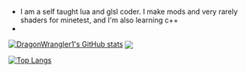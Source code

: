 - I am a self taught lua and glsl coder. I make mods and very rarely shaders for minetest, and I'm also learning c++
 - 
<a href="https://github.com/DragonWrangler1"><img src="https://github-readme-stats.vercel.app/api?username=DragonWrangler1&theme=codeSTACK" alt="DragonWrangler1's GitHub stats" style="max-width: 100%;"></a>
<a href="https://github.com/VoxelForge/VoxelForge"><img align="center" src="https://github-readme-stats.vercel.app/api/pin/?username=VoxelForge&repo=VoxelForge&theme=codeSTACKr" /></a>
<!--<a href="https://github.com/DragonWrangler1"><img src="https://github-readme-stats.vercel.app/api/top-langs/?username=DragonWrangler1&theme=codeSTACKr&show_icons=true&layout=compact" alt="Top Langs" style="max-width: 100%;"></a>-->
<a href="https://github.com/DragonWrangler1"><img src="https://github-readme-stats.vercel.app/api/top-langs/?username=DragonWrangler1&theme=codeSTACKr&layout=compact" alt="Top Langs" style="max-width: 100%;"></a>


<!---
DragonWrangler1/DragonWrangler1 is a ✨ special ✨ repository because its `README.md` (this file) appears on your GitHub profile.
You can click the Preview link to take a look at your changes.
--->
